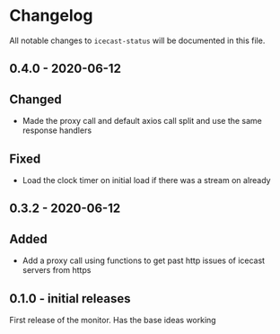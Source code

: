 # Changelog

All notable changes to `icecast-status` will be documented in this file.

## 0.4.0 - 2020-06-12
## Changed
- Made the proxy call and default axios call split and use the same response handlers

## Fixed 
- Load the clock timer on initial load if there was a stream on already

## 0.3.2 - 2020-06-12
## Added
- Add a proxy call using functions to get past http issues of icecast servers from https

## 0.1.0 - initial releases

First release of the monitor. Has the base ideas working
